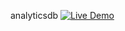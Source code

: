 analyticsdb
[![Live Demo](https://img.shields.io/badge/Live-Dashboard-blue?style=flat-square&logo=vercel)](https://v0-modern-admin-dashboard-delta-gules.vercel.app/)
